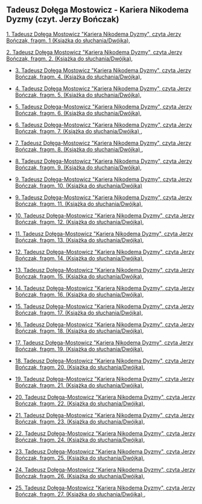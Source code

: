 ## Tadeusz Dołęga Mostowicz - Kariera Nikodema Dyzmy (czyt. Jerzy Bończak)


 [1. Tadeusz Dołęga Mostowicz "Kariera Nikodema Dyzmy", czyta Jerzy Bończak, fragm. 1 (Książka do słuchania/Dwójka)](https://static.prsa.pl/48ef07fa-baa9-4d11-acb0-0153faf11709.mp3?source=MAIN_PLAYER_PR_V2),

 [2. Tadeusz Dołęga Mostowicz "Kariera Nikodema Dyzmy", czyta Jerzy Bończak, fragm. 2. (Książka do słuchania/Dwójka)](https://static.prsa.pl/d30c0e50-db83-474a-b43e-d41ed4630a8b.mp3?source=MAIN_PLAYER_PR_V2),

 * [3. Tadeusz Dołęga Mostowicz "Kariera Nikodema Dyzmy", czyta Jerzy Bończak, fragm. 4. (Książka do słuchania/Dwójka)](https://static.prsa.pl/e556bcf6-7321-4195-b045-b33c601ee9dc.mp3?source=MAIN_PLAYER_PR_V2),

 * [4. Tadeusz Dołęga Mostowicz "Kariera Nikodema Dyzmy", czyta Jerzy Bończak, fragm. 5. (Książka do słuchania/Dwójka)](https://static.prsa.pl/11038b3d-0396-4c27-911d-cf42838f1151.mp3?source=MAIN_PLAYER_PR_V2),

 * [5. Tadeusz Dołęga-Mostowicz "Kariera Nikodema Dyzmy", czyta Jerzy Bończak, fragm. 6. (Książka do słuchania/Dwójka)](https://static.prsa.pl/145f1c16-6498-4119-bc40-1bed4c9db550.mp3?source=MAIN_PLAYER_PR_V2),

 * [6. Tadeusz Dołęga-Mostowicz "Kariera Nikodema Dyzmy", czyta Jerzy Bończak, fragm. 7. (Książka do słuchania/Dwójka) ](https://static.prsa.pl/5901de65-deea-4b05-9b7f-509d2d831777.mp3?source=MAIN_PLAYER_PR_V2),

 * [7. Tadeusz Dołęga-Mostowicz "Kariera Nikodema Dyzmy", czyta Jerzy Bończak, fragm. 8. (Książka do słuchania/Dwójka) ](https://static.prsa.pl/d380d18f-2880-4084-a4e9-b8d234efbdc8.mp3?source=MAIN_PLAYER_PR_V2),

 * [8. Tadeusz Dołęga-Mostowicz "Kariera Nikodema Dyzmy", czyta Jerzy Bończak, fragm. 9. (Książka do słuchania/Dwójka)](https://static.prsa.pl/f0d4fee2-e5c1-4397-97fc-b96330f2c770.mp3?source=MAIN_PLAYER_PR_V2),

* [9. Tadeusz Dołęga-Mostowicz "Kariera Nikodema Dyzmy", czyta Jerzy Bończak, fragm. 10. (Książka do słuchania/Dwójka)](https://static.prsa.pl/a55fd351-4beb-4313-ba76-2b5510566b36.mp3?source=MAIN_PLAYER_PR_V2)

 * [9. Tadeusz Dołęga-Mostowicz "Kariera Nikodema Dyzmy", czyta Jerzy Bończak, fragm. 11. (Książka do słuchania/Dwójka)](https://static.prsa.pl/916e9f9e-3a2e-4e5b-ac63-e0dc35ed2efd.mp3?source=MAIN_PLAYER_PR_V2),

 * [10. Tadeusz Dołęga-Mostowicz "Kariera Nikodema Dyzmy", czyta Jerzy Bończak, fragm. 12. (Książka do słuchania/Dwójka)](https://static.prsa.pl/64a9ba83-e678-4cd3-a07c-b3c92b224234.mp3?source=MAIN_PLAYER_PR_V2),

 * [11. Tadeusz Dołęga-Mostowicz "Kariera Nikodema Dyzmy", czyta Jerzy Bończak, fragm. 13. (Książka do słuchania/Dwójka)](https://static.prsa.pl/4202510b-8162-482a-90b5-57f6836355fa.mp3?source=MAIN_PLAYER_PR_V2),

 * [12. Tadeusz Dołęga-Mostowicz "Kariera Nikodema Dyzmy", czyta Jerzy Bończak, fragm. 14. (Książka do słuchania/Dwójka)](https://static.prsa.pl/39424b1c-6e9a-4bc0-828c-19da987af933.mp3?source=MAIN_PLAYER_PR_V2),

 * [13. Tadeusz Dołęga-Mostowicz "Kariera Nikodema Dyzmy", czyta Jerzy Bończak, fragm. 15. (Książka do słuchania/Dwójka)](https://static.prsa.pl/bbb5f549-10c1-4cf2-81d4-36194972929d.mp3?source=MAIN_PLAYER_PR_V2),

 * [14. Tadeusz Dołęga-Mostowicz "Kariera Nikodema Dyzmy", czyta Jerzy Bończak, fragm. 16. (Książka do słuchania/Dwójka)](https://static.prsa.pl/b47f441c-e55f-403c-84c3-e24d11f35669.mp3?source=MAIN_PLAYER_PR_V2),

 * [15. Tadeusz Dołęga-Mostowicz "Kariera Nikodema Dyzmy", czyta Jerzy Bończak, fragm. 17. (Książka do słuchania/Dwójka)](https://static.prsa.pl/53a1799b-b0d1-45af-8f03-4235d0c89bb7.mp3?source=MAIN_PLAYER_PR_V2),

 * [16. Tadeusz Dołęga-Mostowicz "Kariera Nikodema Dyzmy", czyta Jerzy Bończak, fragm. 18. (Książka do słuchania/Dwójka)](https://static.prsa.pl/f8811b66-ac80-4dc5-8a0e-10cc08214702.mp3?source=MAIN_PLAYER_PR_V2),

 * [17. Tadeusz Dołęga-Mostowicz "Kariera Nikodema Dyzmy", czyta Jerzy Bończak, fragm. 19. (Książka do słuchania/Dwójka)](https://static.prsa.pl/7c649d0a-8cd6-422a-8db6-e53dc025fa3b.mp3?source=MAIN_PLAYER_PR_V2),

 * [18. Tadeusz Dołęga-Mostowicz "Kariera Nikodema Dyzmy", czyta Jerzy Bończak, fragm. 20. (Książka do słuchania/Dwójka)](https://static.prsa.pl/1690f93c-38d7-4098-97c9-769ed1e8cbee.mp3?source=MAIN_PLAYER_PR_V2),

 * [19. Tadeusz Dołęga-Mostowicz "Kariera Nikodema Dyzmy", czyta Jerzy Bończak, fragm. 21. (Książka do słuchania/Dwójka)](https://static.prsa.pl/70ef9724-a46d-4040-9d48-74ee2cff897d.mp3?source=MAIN_PLAYER_PR_V2),

 * [20. Tadeusz Dołęga-Mostowicz "Kariera Nikodema Dyzmy", czyta Jerzy Bończak, fragm. 22. (Książka do słuchania/Dwójka)](https://static.prsa.pl/26466e8f-6113-456c-9a7e-c1e8caacef7a.mp3?source=MAIN_PLAYER_PR_V2),

 * [21. Tadeusz Dołęga-Mostowicz "Kariera Nikodema Dyzmy", czyta Jerzy Bończak, fragm. 23. (Książka do słuchania/Dwójka)](https://static.prsa.pl/a6d1aea3-2a01-43c7-a03b-838eb6169fee.mp3?source=MAIN_PLAYER_PR_V2),

 * [22. Tadeusz Dołęga-Mostowicz "Kariera Nikodema Dyzmy", czyta Jerzy Bończak, fragm. 24. (Książka do słuchania/Dwójka)](https://static.prsa.pl/d5d9eed3-ffdf-46da-b00c-733cd7f6b283.mp3?source=MAIN_PLAYER_PR_V2),

 * [23. Tadeusz Dołęga-Mostowicz "Kariera Nikodema Dyzmy", czyta Jerzy Bończak, fragm. 25. (Książka do słuchania/Dwójka)](https://static.prsa.pl/20324dc5-8997-450d-86cd-ab5bb9297506.mp3?source=MAIN_PLAYER_PR_V2),

 * [24. Tadeusz Dołęga-Mostowicz "Kariera Nikodema Dyzmy", czyta Jerzy Bończak, fragm. 26. (Książka do słuchania/Dwójka)](https://static.prsa.pl/21ee21f4-435d-44d5-aa6e-d7ff4e7d4805.mp3?source=MAIN_PLAYER_PR_V2),

 * [25. Tadeusz Dołęga-Mostowicz "Kariera Nikodema Dyzmy", czyta Jerzy Bończak, fragm. 27. (Książka do słuchania/Dwójka) ](https://static.prsa.pl/51725515-f238-42c6-8ce5-83a8ce6c6b1f.mp3?source=MAIN_PLAYER_PR_V2),
